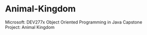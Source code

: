 # Animal-Kingdom
Microsoft: DEV277x Object Oriented Programming in Java Capstone Project: Animal Kingdom

